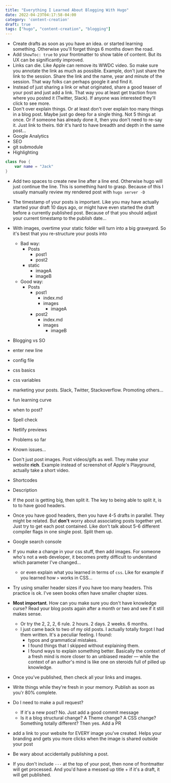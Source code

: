 ```yaml
---
title: "Everything I Learned About Blogging With Hugo"
date: 2022-04-23T04:17:58-04:00
category: 'content-creation'
draft: true
tags: ["hugo", "content-creation", "blogging"]
---
```

- Create drafts as soon as you have an idea. or started learning something. Otherwise you'll forget things 6 months down the road. 
- Add `ShowToc: true` to your frontmatter to show table of content. But its UX can be significantly improved. 
- Links can die. Like Apple can remove its WWDC video. So make sure you annotate the link as much as possible. Example, don't just share the link to the session. Share the link and the name, year and minute of the session. That way folks can perhaps google it and find it. 
- Instead of just sharing a link or what originated, share a good teaser of your post and just add a link. That way you at least get traction from where you posted it (Twitter, Slack). If anyone was interested they'll click to see more.
- Don't over explain things. Or at least don't over explain too many things in a blog post. Maybe just go deep for a single thing. Not 5 things at once. Or if someone has already done it, then you don't need to re-say it. Just link to theirs. 
tldr it's hard to have breadth and depth in the same post...
- Google Analytics
- SEO
- git submodule
- Highlighting 
```swift { hl_lines=["16-20"]} 
class Foo {
    var name = "Jack"
}

```
- Add two spaces to create new line after a line end. Otherwise hugo will just continue the line. This is something hard to grasp. Because of this I usually manually review my rendered post with `hugo server -D`
- The timestamp of your posts is important. Like you may have actually started your draft 10 days ago, or might have even started the draft before a currently published post. Because of that you should adjust your current timestamp to the publish date...
- With images, overtime your static folder will turn into a big graveyard. So it's best that you re-structure your posts into 
    - Bad way: 
        - Posts
            - post1
            - post2
        - static
            - imageA
            - imageB
    - Good way: 
        - Posts
            - post1
                - index.md
                - images
                    - imageA
            - post2
                - index.md
                - images
                    - imageB
- Blogging vs SO
- enter new line 
- config file 
- css basics
- css variables
- marketing your posts. Slack, Twitter, Stackoverflow. Promoting others...
- fun learning curve
- when to post? 
- Spell check
- Netlify previews
- Problems so far
- Known issues...
- Don't just post images. Post videos/gifs as well. They make your website **rich**. Example instead of screenshot of Apple's Playground, actually take a short video. 
- Shortcodes
- Description
- If the post is getting big, then split it. The key to being able to split it, is to to have good headers. 
- Once you have good headers, then you have 4-5 drafts in parallel. They might be related. But **don't** worry about associating posts together yet. Just try to get each post contained. Like don't talk about 5-6 different compiler flags in one single post. Split them up. 
- Google search console
- If you make a change in your css stuff, then add images. For someone who's not a web developer, it becomes pretty difficult to understand which parameter I've changed...
    - or even explain what you learned in terms of `css`. Like for example if you learned how `>` works in CSS...
- Try using smaller header sizes if you have too many headers. This practice is ok. I've seen books often have smaller chapter sizes. 
- **Most important**. How can you make sure you don't have knowledge curse? Read your blog posts again after a month or two and see if it still makes sense. 
    - Or try the 2, 2, 2, 6 rule. 2 hours. 2 days. 2 weeks. 6 months. 
    - I just came back to two of my old posts. I actually totally forgot I had them written. It's a peculiar feeling. I found: 
        - typos and grammatical mistakes. 
        - I found things that I skipped without explaining them. 
        - I found ways to explain something better. 
    Basically the context of a fresh mind is more closer to an unbiased reader — while the context of an author's mind is like one on steroids full of pilled up knowledge.
- Once you've published, then check all your links and images. 
- Write things while they're fresh in your memory. Publish as soon as you'r 80% complete.

- Do I need to make a pull request? 
    - If it's a new post? No. Just add a good commit message
    - Is it a blog structural change? A Theme change? A CSS change? Something totally different? Then yes. Add a PR
- add a link to your website for EVERY image you've created. Helps your branding and gets you more clicks when the image is shared outside your post 
- Be wary about accidentally publishing a post. 
- If you don't include `---` at the top of your post, then none of frontmatter will get processed. And you'd have a messed up title + if it's a draft, it will get published. 